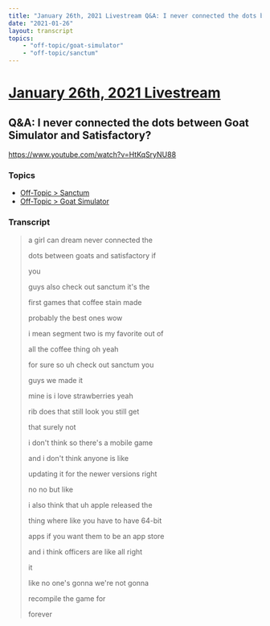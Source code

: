```yaml
---
title: "January 26th, 2021 Livestream Q&A: I never connected the dots between Goat Simulator and Satisfactory?"
date: "2021-01-26"
layout: transcript
topics:
    - "off-topic/goat-simulator"
    - "off-topic/sanctum"
---
```

# [January 26th, 2021 Livestream](../2021-01-26.md)
## Q&A: I never connected the dots between Goat Simulator and Satisfactory?
https://www.youtube.com/watch?v=HtKqSryNU88

### Topics
* [Off-Topic > Sanctum](../topics/off-topic/sanctum.md)
* [Off-Topic > Goat Simulator](../topics/off-topic/goat-simulator.md)

### Transcript

> a girl can dream never connected the
> 
> dots between goats and satisfactory if
> 
> you
> 
> guys also check out sanctum it's the
> 
> first games that coffee stain made
> 
> probably the best ones wow
> 
> i mean segment two is my favorite out of
> 
> all the coffee thing oh yeah
> 
> for sure so uh check out sanctum you
> 
> guys we made it
> 
> mine is i love strawberries yeah
> 
> rib does that still look you still get
> 
> that surely not
> 
> i don't think so there's a mobile game
> 
> and i don't think anyone is like
> 
> updating it for the newer versions right
> 
> no no but like
> 
> i also think that uh apple released the
> 
> thing where like you have to have 64-bit
> 
> apps if you want them to be an app store
> 
> and i think officers are like all right
> 
>  it
> 
> like no one's gonna we're not gonna
> 
> recompile the game for
> 
> forever
> 
